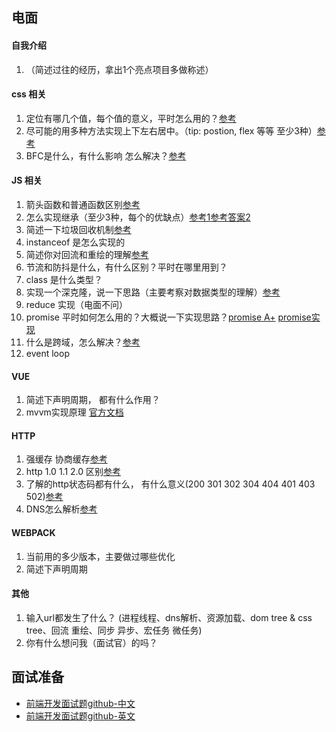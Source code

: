<!--
 * @Author: xiaoguang_10@qq.com
 * @LastEditors: xiaoguang_10@qq.com
 * @Date: 2020-12-19 18:42:23
 * @LastEditTime: 2020-12-20 15:56:46
-->
## 电面


#### 自我介绍

1. （简述过往的经历，拿出1个亮点项目多做称述）
  
#### css 相关

1. 定位有哪几个值，每个值的意义，平时怎么用的？[参考](https://www.ruanyifeng.com/blog/2019/11/css-position.html)
2. 尽可能的用多种方法实现上下左右居中。（tip: postion, flex 等等 至少3种）[参考](https://juejin.cn/post/6844903941075894280)
3. BFC是什么，有什么影响 怎么解决？[参考](https://juejin.cn/post/6844903476774830094)

#### JS 相关

1. 箭头函数和普通函数区别[参考](https://juejin.cn/post/6844903805960585224)
2. 怎么实现继承（至少3种，每个的优缺点）[参考1](https://github.com/mqyqingfeng/Blog/issues/16)[参考答案2](https://segmentfault.com/a/1190000015727237)
3. 简述一下垃圾回收机制[参考](https://docs.qq.com/doc/DS0JOekxwWHBWT05W)
4. instanceof 是怎么实现的
5. 简述你对回流和重绘的理解[参考](https://docs.qq.com/doc/DS0JOekxwWHBWT05W)
6. 节流和防抖是什么，有什么区别？平时在哪里用到？
7. class 是什么类型？
8. 实现一个深克隆，说一下思路（主要考察对数据类型的理解）[参考](https://stackoverflow.com/questions/4459928/how-to-deep-clone-in-javascript)
9.  reduce 实现（电面不问）
10. promise 平时如何怎么用的？大概说一下实现思路？[promise A+](https://promisesaplus.com/) [promise实现](https://zhuanlan.zhihu.com/p/21834559)
11. 什么是跨域，怎么解决？[参考](https://docs.qq.com/doc/DS0JOekxwWHBWT05W)
12. event loop

#### VUE

1. 简述下声明周期， 都有什么作用？
2. mvvm实现原理 [官方文档](https://cn.vuejs.org/v2/guide/reactivity.html#ad)

#### HTTP

1. 强缓存 协商缓存[参考](https://docs.qq.com/doc/DS0JOekxwWHBWT05W)
2. http 1.0 1.1 2.0 区别[参考](https://docs.qq.com/doc/DS0JOekxwWHBWT05W)
3. 了解的http状态码都有什么， 有什么意义(200 301 302 304 404 401 403 502)[参考](https://docs.qq.com/doc/DS0JOekxwWHBWT05W)
4. DNS怎么解析[参考](https://docs.qq.com/doc/DS0JOekxwWHBWT05W)

#### WEBPACK

1. 当前用的多少版本，主要做过哪些优化
2. 简述下声明周期

#### 其他

1. 输入url都发生了什么？ (进程线程、dns解析、资源加载、dom tree & css tree、回流 重绘、同步 异步、宏任务 微任务)
2. 你有什么想问我（面试官）的吗？





## 面试准备
* [前端开发面试题github-中文](https://github.com/markyun/My-blog/tree/master/Front-end-Developer-Questions/Questions-and-Answers)
* [前端开发面试题github-英文](https://github.com/h5bp/Front-end-Developer-Interview-Questions)